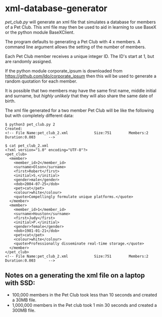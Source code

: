 # xml-database-generator

*pet_club.py* will generate an xml file that simulates a database for members of a Pet Club. This xml file may then be used to aid in learning to use BaseX or the python module BaseXClient.

The program defaults to generating a Pet Club with 4 x members. A command line argument allows the setting of the number of members. 

Each Pet Club member receives a unique integer ID. The ID's start at 1, but are randomly assigned.

If the python module corporate_ipsum is downloaded from https://github.com/ldo/corporate_ipsum then this will be used to generate a random quotation for each member.

It is possible that two members may have the same first name, middle initial and surname, but *highly unlikely* that they will also share the same date of birth.

The xml file generated for a two member Pet Club will be like the following but with completely different data:

```
$ python3 pet_club.py 2
Created:
<!-- File Name:pet_club_2.xml            Size:751        Members:2          Duration:0.003      -->

$ cat pet_club_2.xml
<?xml version="1.0" encoding="UTF-8"?>
<pet_club>
  <member>
    <member_id>2</member_id>
    <surname>Olson</surname>
    <first>Robert</first>
    <initial>S.</initial>
    <gender>male</gender>
    <dob>2004-07-25</dob>
    <pet>cat</pet>
    <colour>white</colour>
    <quote>Compellingly formulate unique platforms.</quote>
  </member>
  <member>
    <member_id>1</member_id>
    <surname>Houston</surname>
    <first>Judy</first>
    <initial>P.</initial>
    <gender>female</gender>
    <dob>1981-01-21</dob>
    <pet>cat</pet>
    <colour>white</colour>
    <quote>Professionally disseminate real-time storage.</quote>
  </member>
</pet_club>
<!-- File Name:pet_club_2.xml            Size:751        Members:2          Duration:0.003      -->
```

## Notes on a generating the xml file on a laptop with SSD: 
* 100,000 members in the Pet Club took less than 10 seconds and created a 30MB file.
* 1,000,000 members in the Pet club took 1 min 30 seconds and created a 300MB file. 
